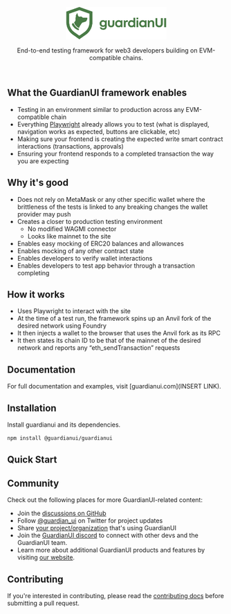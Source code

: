 <p align="center">
  <picture>
    <source media="(prefers-color-scheme: dark)" srcset="https://github.com/GuardianUI/landing-page/blob/main/assets/images/logo.png">
    <img alt="guardianui logo" src="https://github.com/GuardianUI/landing-page/blob/main/assets/images/logo.png" width="auto" height="75">
  </picture>
</p>

<p align="center">
  End-to-end testing framework for web3 developers building on EVM-compatible chains.
<p>

<br>

## What the GuardianUI framework enables

- Testing in an environment similar to production across any EVM-compatible chain
- Everything [Playwright](https://github.com/microsoft/playwright) already allows you to test (what is displayed, navigation works as expected, buttons are clickable, etc)
- Making sure your frontend is creating the expected write smart contract interactions (transactions, approvals)
- Ensuring your frontend responds to a completed transaction the way you are expecting

## Why it's good

- Does not rely on MetaMask or any other specific wallet where the brittleness of the tests is linked to any breaking changes the wallet provider may push
- Creates a closer to production testing environment
  - No modified WAGMI connector
  - Looks like mainnet to the site
- Enables easy mocking of ERC20 balances and allowances
- Enables mocking of any other contract state
- Enables developers to verify wallet interactions
- Enables developers to test app behavior through a transaction completing

## How it works

- Uses Playwright to interact with the site
- At the time of a test run, the framework spins up an Anvil fork of the desired network using Foundry
- It then injects a wallet to the browser that uses the Anvil fork as its RPC 
- It then states its chain ID to be that of the mainnet of the desired network and reports any “eth_sendTransaction” requests


## Documentation

For full documentation and examples, visit [guardianui.com](INSERT LINK).

## Installation

Install guardianui and its dependencies.

```bash
npm install @guardianui/guardianui
```

## Quick Start
  
## Community

Check out the following places for more GuardianUI-related content:

- Join the [discussions on GitHub](https://github.com/GuardianUI/guardianui/discussions)
- Follow [@guardian_ui](https://twitter.com/guardian_ui) on Twitter for project updates
- Share [your project/organization](https://github.com/GuardianUI/guardianui/discussions/2) that's using GuardianUI
- Join the [GuardianUI discord](https://discord.gg/TkfeTpfYxx) to connect with other devs and the GuardianUI team.
- Learn more about additional GuardianUI products and features by visiting [our website](https://www.guardianui.com/). 

## Contributing

If you're interested in contributing, please read the [contributing docs](https://github.com/GuardianUI/guardianui/blob/main/CONTRIBUTING.md) before submitting a pull request.
